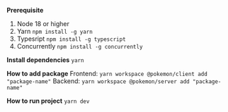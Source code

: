 **Prerequisite**

1.  Node 18 or higher
2.  Yarn `npm install -g yarn`
3.  Typesript `npm install -g typescript`
4.  Concurrently `npm install -g concurrently`

**Install dependencies**
`yarn`

**How to add package**
Frontend: `yarn workspace @pokemon/client add "package-name"`
Backend: `yarn workspace @pokemon/server add "package-name"`

**How to run project**
`yarn dev`
